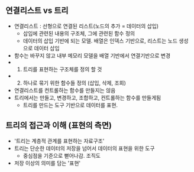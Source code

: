 ## 연결리스트 vs 트리

- 연결리스트 : 선형으로 연결된 리스트(노드의 추가 = 데이터의 삽입)
  - 삽입에 관련된 내용의 구조체, 그에 관련된 함수 정의
  - 데이터의 삽입 기반에 되는 모델. 배열은 인덱스 기반으로, 리스트는 노드 생성으로 데이터 삽입
- 함수는 바꾸지 않고 내부 메모리 모델을 배열 기반에서 연결기반으로 변경
- 1. 트리를 표현하는 구조체를 정의 할 것
- 2. 하나로 묶기 위한 함수들 정의 (삽입, 삭제, 조회)
- 연결리스트를 컨트롤하는 함수를 만들지는 않음
- 트리에서는 만들고, 변경하고, 조합하고, 컨트롤하는 함수를 만들게됨
  - 트리를 만드는 도구 기반으로 데이터를 표현.

## 트리의 접근과 이해 (표현의 측면)

- '트리는 계층적 관계를 표현하는 자료구조'
- 트리는 단순한 데이터의 저장을 넘어서 데이터의 표현을 위한 도구
  - 중심점을 기준으로 뻗어나감. 조직도
- 저장 이상의 의미를 담는 '표현'
